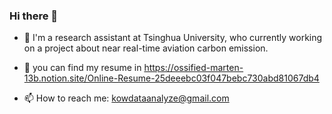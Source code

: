 ### Hi there 👋

- 🔭 I'm a research assistant at Tsinghua University, who currently working on a project about near real-time aviation carbon emission.

- 🌱 you can find my resume in https://ossified-marten-13b.notion.site/Online-Resume-25deeebc03f047bebc730abd81067db4

- 📫 How to reach me: kowdataanalyze@gmail.com


<!--
**KowComical/KowComical** is a ✨ _special_ ✨ repository because its `README.md` (this file) appears on your GitHub profile.

Here are some ideas to get you started:

- 🔭 I’m currently working on ...
- 🌱 I’m currently learning ...
- 👯 I’m looking to collaborate on ...
- 🤔 I’m looking for help with ...
- 💬 Ask me about ...
- 📫 How to reach me: ...
- 😄 Pronouns: ...
- ⚡ Fun fact: ...
-->
